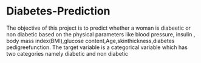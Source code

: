 # Diabetes-Prediction
The objective of this project is to predict whether a woman is diabeetic or non diabetic based on the physical parameters like blood pressure, insulin ,
body mass index(BMI),glucose content,Age,skinthickness,diabetes pedigreefunction. The target variable is a categorical variable which has two categories namely
diabetic and non diabetic
